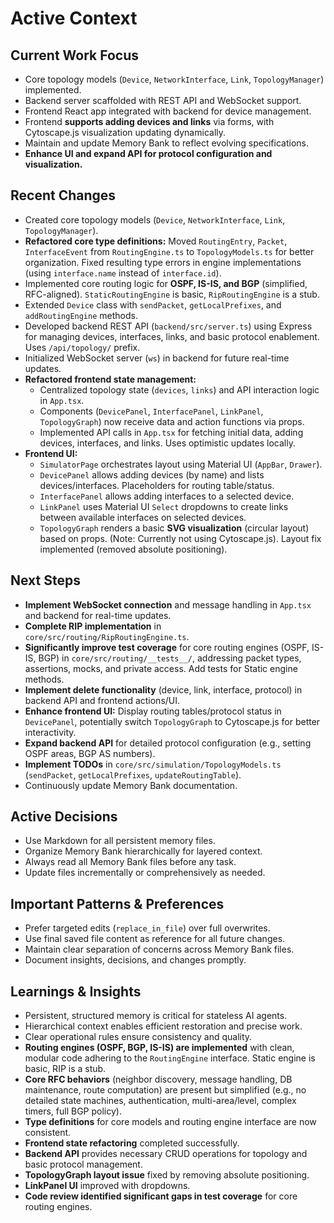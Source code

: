# Active Context

## Current Work Focus
- Core topology models (`Device`, `NetworkInterface`, `Link`, `TopologyManager`) implemented.
- Backend server scaffolded with REST API and WebSocket support.
- Frontend React app integrated with backend for device management.
- Frontend **supports adding devices and links** via forms, with Cytoscape.js visualization updating dynamically.
- Maintain and update Memory Bank to reflect evolving specifications.
- **Enhance UI and expand API for protocol configuration and visualization.**

## Recent Changes
- Created core topology models (`Device`, `NetworkInterface`, `Link`, `TopologyManager`).
- **Refactored core type definitions:** Moved `RoutingEntry`, `Packet`, `InterfaceEvent` from `RoutingEngine.ts` to `TopologyModels.ts` for better organization. Fixed resulting type errors in engine implementations (using `interface.name` instead of `interface.id`).
- Implemented core routing logic for **OSPF, IS-IS, and BGP** (simplified, RFC-aligned). `StaticRoutingEngine` is basic, `RipRoutingEngine` is a stub.
- Extended `Device` class with `sendPacket`, `getLocalPrefixes`, and `addRoutingEngine` methods.
- Developed backend REST API (`backend/src/server.ts`) using Express for managing devices, interfaces, links, and basic protocol enablement. Uses `/api/topology/` prefix.
- Initialized WebSocket server (`ws`) in backend for future real-time updates.
- **Refactored frontend state management:**
  - Centralized topology state (`devices`, `links`) and API interaction logic in `App.tsx`.
  - Components (`DevicePanel`, `InterfacePanel`, `LinkPanel`, `TopologyGraph`) now receive data and action functions via props.
  - Implemented API calls in `App.tsx` for fetching initial data, adding devices, interfaces, and links. Uses optimistic updates locally.
- **Frontend UI:**
  - `SimulatorPage` orchestrates layout using Material UI (`AppBar`, `Drawer`).
  - `DevicePanel` allows adding devices (by name) and lists devices/interfaces. Placeholders for routing table/status.
  - `InterfacePanel` allows adding interfaces to a selected device.
  - `LinkPanel` uses Material UI `Select` dropdowns to create links between available interfaces on selected devices.
  - `TopologyGraph` renders a basic **SVG visualization** (circular layout) based on props. (Note: Currently not using Cytoscape.js). Layout fix implemented (removed absolute positioning).

## Next Steps
- **Implement WebSocket connection** and message handling in `App.tsx` and backend for real-time updates.
- **Complete RIP implementation** in `core/src/routing/RipRoutingEngine.ts`.
- **Significantly improve test coverage** for core routing engines (OSPF, IS-IS, BGP) in `core/src/routing/__tests__/`, addressing packet types, assertions, mocks, and private access. Add tests for Static engine methods.
- **Implement delete functionality** (device, link, interface, protocol) in backend API and frontend actions/UI.
- **Enhance frontend UI:** Display routing tables/protocol status in `DevicePanel`, potentially switch `TopologyGraph` to Cytoscape.js for better interactivity.
- **Expand backend API** for detailed protocol configuration (e.g., setting OSPF areas, BGP AS numbers).
- **Implement TODOs** in `core/src/simulation/TopologyModels.ts` (`sendPacket`, `getLocalPrefixes`, `updateRoutingTable`).
- Continuously update Memory Bank documentation.

## Active Decisions
- Use Markdown for all persistent memory files.
- Organize Memory Bank hierarchically for layered context.
- Always read all Memory Bank files before any task.
- Update files incrementally or comprehensively as needed.

## Important Patterns & Preferences
- Prefer targeted edits (`replace_in_file`) over full overwrites.
- Use final saved file content as reference for all future changes.
- Maintain clear separation of concerns across Memory Bank files.
- Document insights, decisions, and changes promptly.

## Learnings & Insights
- Persistent, structured memory is critical for stateless AI agents.
- Hierarchical context enables efficient restoration and precise work.
- Clear operational rules ensure consistency and quality.
- **Routing engines (OSPF, BGP, IS-IS) are implemented** with clean, modular code adhering to the `RoutingEngine` interface. Static engine is basic, RIP is a stub.
- **Core RFC behaviors** (neighbor discovery, message handling, DB maintenance, route computation) are present but simplified (e.g., no detailed state machines, authentication, multi-area/level, complex timers, full BGP policy).
- **Type definitions** for core models and routing engine interface are now consistent.
- **Frontend state refactoring** completed successfully.
- **Backend API** provides necessary CRUD operations for topology and basic protocol management.
- **TopologyGraph layout issue** fixed by removing absolute positioning.
- **LinkPanel UI** improved with dropdowns.
- **Code review identified significant gaps in test coverage** for core routing engines.
